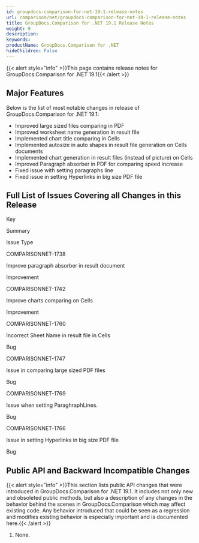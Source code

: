 ```yaml
---
id: groupdocs-comparison-for-net-19-1-release-notes
url: comparison/net/groupdocs-comparison-for-net-19-1-release-notes
title: GroupDocs.Comparison for .NET 19.1 Release Notes
weight: 9
description: 
keywords: 
productName: GroupDocs.Comparison for .NET
hideChildren: False
---
```

{{< alert style="info" >}}This page contains release notes for GroupDocs.Comparison for .NET 19.1{{< /alert >}}

## Major Features

Below is the list of most notable changes in release of GroupDocs.Comparison for .NET 19.1:

*   Improved large sized files comparing in PDF
*   Improved worksheet name generation in result file
*   Implemented chart title comparing in Cells
*   Implemented autosize in auto shapes in result file generation on Cells documents
*   Implemented chart generation in result files (instead of picture) on Cells
*   Improved Paragraph absorber in PDF for comparing speed increase
*   Fixed issue with setting paragraphs line
*   Fixed issue in setting Hyperlinks in big size PDF file

## Full List of Issues Covering all Changes in this Release

Key

Summary

Issue Type

COMPARISONNET-1738

Improve paragraph absorber in result document

Improvement

COMPARISONNET-1742

Improve charts comparing on Cells

Improvement

COMPARISONNET-1760

Incorrect Sheet Name in result file in Cells

Bug

COMPARISONNET-1747

Issue in comparing large sized PDF files

Bug

COMPARISONNET-1769

Issue when setting ParaghraphLines.

Bug

COMPARISONNET-1766

Issue in setting Hyperlinks in big size PDF file

Bug

## Public API and Backward Incompatible Changes

{{< alert style="info" >}}This section lists public API changes that were introduced in GroupDocs.Comparison for .NET 19.1. It includes not only new and obsoleted public methods, but also a description of any changes in the behavior behind the scenes in GroupDocs.Comparison which may affect existing code. Any behavior introduced that could be seen as a regression and modifies existing behavior is especially important and is documented here.{{< /alert >}}

1.  None.
